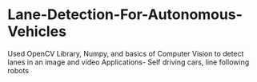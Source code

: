# Lane-Detection-For-Autonomous-Vehicles

Used OpenCV Library, Numpy, and basics of Computer Vision to detect lanes in an image and video
Applications- Self driving cars, line following robots
